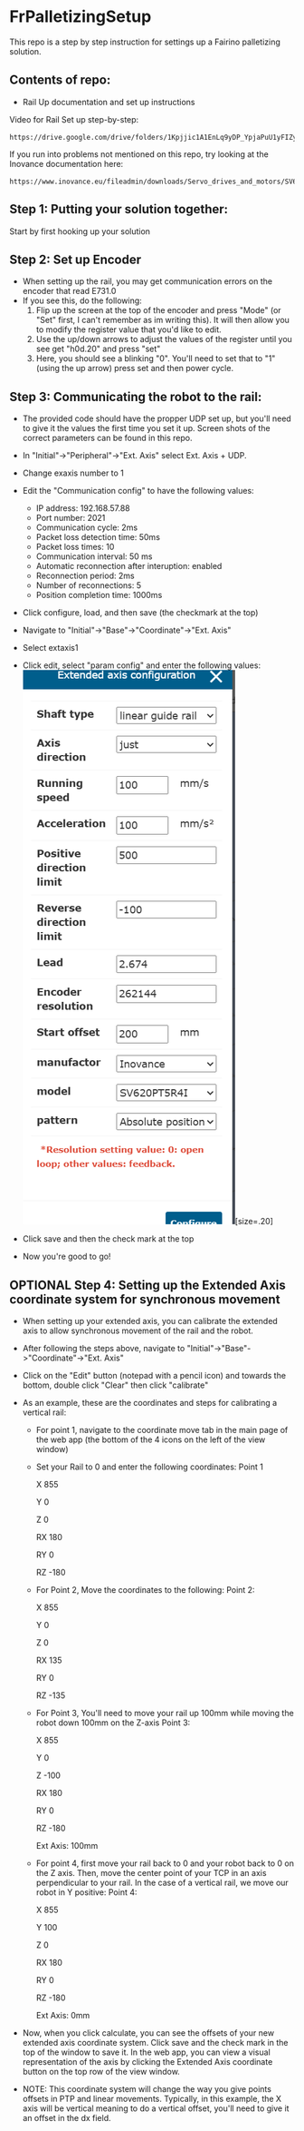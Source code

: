 # FrPalletizingSetup
This repo is a step by step instruction for settings up a Fairino palletizing solution.

## Contents of repo:
-   Rail Up documentation and set up instructions

Video for Rail Set up step-by-step:

    https://drive.google.com/drive/folders/1Kpjjic1A1EnLq9yDP_YpjaPuU1yFIZyL

If you run into problems not mentioned on this repo, try looking at the Inovance documentation here:

    https://www.inovance.eu/fileadmin/downloads/Servo_drives_and_motors/SV660N_Advanced_User_Guide.pdf


## Step 1: Putting your solution together:
Start by first hooking up your solution 

## Step 2: Set up Encoder
- When setting up the rail, you may get communication errors on the encoder that read E731.0
- If you see this, do the following:
    1) Flip up the screen at the top of the encoder and press "Mode" (or "Set" first, I can't remember as im writing this). It will then allow you to modify the register value that you'd like to edit.
    2) Use the up/down arrows to adjust the values of the register until you see get "h0d.20" and press "set"
    3) Here, you should see a blinking "0". You'll need to set that to "1"  (using the up arrow) press set and then power cycle.
## Step 3: Communicating the robot to the rail:
- The provided code should have the propper UDP set up, but you'll need to give it the values the first time you set it up. Screen shots of the correct parameters can be found in this repo.
 - In "Initial"->"Peripheral"->"Ext. Axis" select Ext. Axis + UDP.
 - Change exaxis number to 1
 - Edit the "Communication config" to have the following values:

    - IP address: 192.168.57.88
    - Port number: 2021
    - Communication cycle: 2ms
    - Packet loss detection time: 50ms
    - Packet loss times: 10
    - Communication interval: 50 ms
    - Automatic reconnection after interuption: enabled
    - Reconnection period: 2ms
    - Number of reconnections: 5
    - Position completion time: 1000ms

 - Click configure, load, and then save (the checkmark at the top)
 - Navigate to "Initial"->"Base"->"Coordinate"->"Ext. Axis"
 - Select extaxis1
 - Click edit, select "param config" and enter the following values: 
 ![alt text](image.png)[size=.20]
 - Click save and then the check mark at the top
 - Now you're good to go!

## OPTIONAL Step 4: Setting up the Extended Axis coordinate system for synchronous movement
- When setting up your extended axis, you can calibrate the extended axis to allow synchronous movement of the rail and the robot.
- After following the steps above, navigate to "Initial"->"Base"->"Coordinate"->"Ext. Axis"
- Click on the "Edit" button (notepad with a pencil icon) and towards the bottom, double click "Clear" then click "calibrate"
- As an example, these are the coordinates and steps for calibrating a vertical rail:
    - For point 1, navigate to the coordinate move tab in the main page of the web app (the bottom of the 4 icons on the left of the view window)
    - Set your Rail to 0 and enter the following coordinates:
        Point 1
        
        X 855
        
        Y 0
        
        Z 0
        
        RX 180
        
        RY 0
        
        RZ -180
    
    - For Point 2, Move the coordinates to the following:
        Point 2:

        X 855

        Y 0

        Z 0

        RX 135

        RY 0

        RZ -135

    - For Point 3, You'll need to move your rail up 100mm while moving the robot down 100mm on the Z-axis
        Point 3:
        
        X 855
        
        Y 0
        
        Z  -100
        
        RX 180
        
        RY 0
        
        RZ -180
        
        Ext Axis: 100mm

    - For point 4, first move your rail back to 0 and your robot back to 0 on the Z axis. Then, move the center point of your TCP in an axis perpendicular to your rail. In the case of a vertical rail, we move our robot in Y positive: 
        Point 4:

        X 855
        
        Y 100
        
        Z 0
        
        RX 180
        
        RY 0
        
        RZ -180
        
        Ext Axis: 0mm

- Now, when you click calculate, you can see the offsets of your new extended axis coordinate system. Click save and the check mark in the top of the window to save it. In the web app, you can view a visual representation of the axis by clicking the Extended Axis coordinate button on the top row of the view window.

- NOTE: This coordinate system will change the way you give points offsets in PTP and linear movements. Typically, in this example, the X axis will be vertical meaning to do a vertical offset, you'll need to give it an offset in the dx field.
